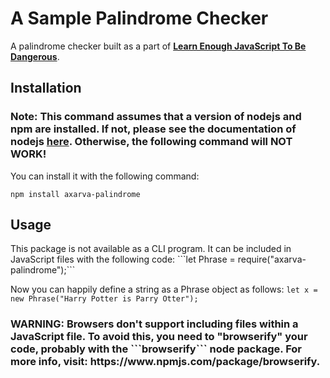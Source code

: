 <h1>A Sample Palindrome Checker</h1>

A palindrome checker built as a part of <a href="https://www.learnenough.com/javascript"><strong>Learn Enough JavaScript To Be Dangerous</strong></a>.

<h2>Installation</h2>
<h3>Note: This command assumes that a version of nodejs and npm are installed.
If not, please see the documentation of nodejs <a href="https://nodejs.org/en/download/">here</a>.
Otherwise, the following command will NOT WORK!</h3>

You can install it with the following command:

```npm install axarva-palindrome```

<h2>Usage</h2>
This package is not available as a CLI program. It can be included in JavaScript files with the following code:
```let Phrase = require("axarva-palindrome");```

Now you can happily define a string as a Phrase object as follows:
```let x = new Phrase("Harry Potter is Parry Otter");```

<h3>WARNING: Browsers don't support including files within a JavaScript file. To avoid this, you need to "browserify" your code, probably with the ```browserify``` node package. For more info, visit: https://www.npmjs.com/package/browserify.